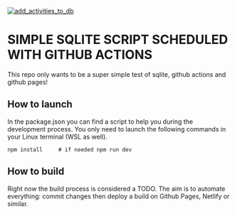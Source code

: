 [![add_activities_to_db](https://github.com/ilmalte/test-sqlite/actions/workflows/add_activities_to_db.yml/badge.svg)](https://github.com/ilmalte/test-sqlite/actions/workflows/add_activities_to_db.yml)
# SIMPLE SQLITE SCRIPT SCHEDULED WITH GITHUB ACTIONS
This repo only wants to be a super simple test of sqlite, github actions and github pages!

## How to launch
In the package.json you can find a script to help you during the development process.
You only need to launch the following commands in your Linux terminal (WSL as well).

`
npm install     # if needed
npm run dev
`

## How to build
Right now the build process is considered a TODO. The aim is to automate everything: commit changes then deploy a build on Github Pages, Netlify or similar.